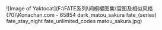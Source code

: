 ![Image of Yaktocat](F:\FATE系列\间桐樱图集\官图及相似风格(70)\Konachan.com - 65854 dark_matou_sakura fate_(series) fate_stay_night fate_unlimited_codes matou_sakura.jpg)